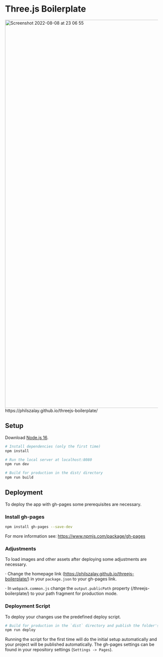 # Three.js Boilerplate

<img width="1280" alt="Screenshot 2022-08-08 at 23 06 55" src="https://user-images.githubusercontent.com/12916001/183514700-a881ec3f-4044-4e52-8277-c18817373f33.png">
https://philszalay.github.io/threejs-boilerplate/

## Setup
Download [Node.js 16](https://nodejs.org/en/download/).

``` bash
# Install dependencies (only the first time)
npm install

# Run the local server at localhost:8080
npm run dev

# Build for production in the dist/ directory
npm run build
```

## Deployment
To deploy the app with gh-pages some prerequisites are necessary.

### Install gh-pages
``` bash
npm install gh-pages --save-dev
```

For more information see: https://www.npmjs.com/package/gh-pages

### Adjustments
To load images and other assets after deploying some adjustments are necessary.

⋅ Change the homepage link (https://philszalay.github.io/threejs-boilerplate/) in your `package.json` to your gh-pages link.

⋅ In `webpack.common.js` change the `output.publicPath` property (/threejs-boilerplate/) to your path fragment for production mode.

### Deployment Script
To deploy your changes use the predefined deploy script. 

``` bash
# Build for production in the `dist` directory and publish the folder's content to the `gh-pages` branch
npm run deploy
```

Running the script for the first time will do the initial setup automatically and your project will be published automatically. The gh-pages settings can be found in your repository settings (`Settings -> Pages`).
